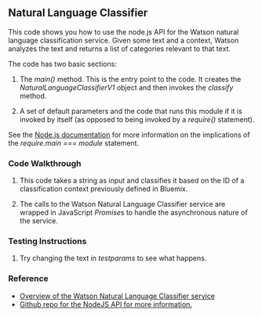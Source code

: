 ## Natural Language Classifier

This code shows you how to use the node.js API for the Watson natural language classification service. Given some text and 
a context, Watson analyzes the text and returns a list of categories relevant to that text.

The code has two basic sections: 

1. The *main()* method. This is the entry point to the code. It creates the *NaturalLanguageClassifierV1* object and then 
invokes the *classify* method.

2. A set of default parameters and the code that runs this module if it is invoked by itself (as opposed to being invoked by a 
*require()* statement).

See the [Node.js documentation](https://nodejs.org/api/modules.html#modules_accessing_the_main_module) for more information 
on the implications of the *require.main === module* statement.

### Code Walkthrough
1. This code takes a string as input and classifies it based on the ID of a classification context previously defined in Bluemix.

2. The calls to the Watson Natural Language Classifier service are wrapped in JavaScript *Promise*s to handle the asynchronous 
nature of the service.

### Testing Instructions

1. Try changing the text in *testparams* to see what happens.


### Reference 
* [Overview of the Watson Natural Language Classifier service](https://www.ibm.com/watson/developercloud/nl-classifier.html)
* [Github repo for the NodeJS API for more information.](https://github.com/watson-developer-cloud/node-sdk)
    
